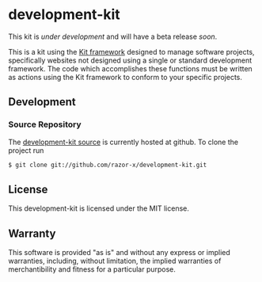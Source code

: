 # development-kit

This kit is *under development* and will have a beta release _soon_.

This is a kit using the [Kit framework](https://github.com/razor-x/kit) designed to manage software projects,
specifically websites not designed using a single or standard development framework.
The code which accomplishes these functions must be written as actions using the Kit framework to conform to your specific projects.

## Development

### Source Repository

The [development-kit source](https://github.com/razor-x/development-kit) is currently hosted at github.
To clone the project run

````bash
$ git clone git://github.com/razor-x/development-kit.git
````

## License

This development-kit is licensed under the MIT license.

## Warranty

This software is provided "as is" and without any express or
implied warranties, including, without limitation, the implied
warranties of merchantibility and fitness for a particular
purpose.
